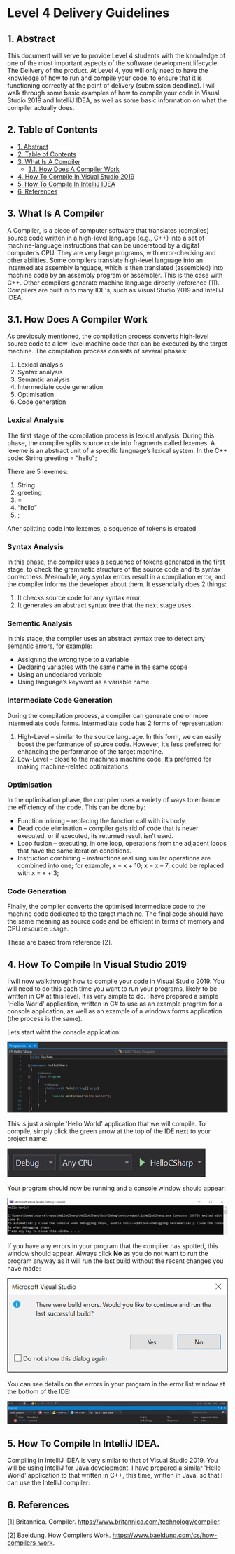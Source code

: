 # Level 4 Delivery Guidelines

## 1. Abstract

This document will serve to provide Level 4 students with the knowledge of one of the most important aspects of the software development lifecycle. The Delivery of the product.
At Level 4, you will only need to have the knowledge of how to run and compile your code, to ensure that it is functioning correctly at the point of delivery (submission deadline).
I will walk through some basic examples of how to compile your code in Visual Studio 2019 and IntelliJ IDEA, as well as some basic information on what the compiler actually does.

## 2. Table of Contents

- [1. Abstract](#1-abstract)
- [2. Table of Contents](#2-table-of-contents)
- [3. What Is A Compiler](#3-what-is-a-compiler)
  - [3.1. How Does A Compiler Work](#31-how-does-a-compiler-work)
- [4. How To Compile In Visual Studio 2019](#4-how-to-compile-in-visual-studio-2019)
- [5. How To Compile In IntelliJ IDEA](#5-how-to-compile-in-intellij-idea) 
- [6. References](#6-references)
  
## 3. What Is A Compiler

A Compiler, is a piece of computer software that translates (compiles) source code written in a high-level language (e.g., C++) into a set of machine-language instructions that can be understood by a digital computer’s CPU. 
They are very large programs, with error-checking and other abilities. Some compilers translate high-level language into an intermediate assembly language, which is then translated (assembled) into machine code by an assembly program or assembler. This is the case with C++. Other compilers generate machine language directly
(reference [1]). Compilers are built in to many IDE's, such as Visual Studio 2019 and IntelliJ IDEA. 

## 3.1. How Does A Compiler Work

As previosuly mentioned, the compilation process converts high-level source code to a low-level machine code that can be executed by the target machine.
The compilation process consists of several phases:

1. Lexical analysis
2. Syntax analysis
3. Semantic analysis
4. Intermediate code generation
5. Optimisation
6. Code generation

### Lexical Analysis

The first stage of the compilation process is lexical analysis. During this phase, the compiler splits source code into fragments called lexemes. A lexeme is an abstract unit of a specific language’s lexical system. In the C++ code:
String greeting = "hello";

There are 5 lexemes:

1. String
2. greeting
3. =
4. “hello”
5. ;

After splitting code into lexemes, a sequence of tokens is created.

### Syntax Analysis

In this phase, the compiler uses a sequence of tokens generated in the first stage, to check the grammatic structure of the source code and its syntax correctness. Meanwhile, any syntax errors result in a compilation error, and the compiler informs the developer about them. It essencially does 2 things:

1. It checks source code for any syntax error.
2. It generates an abstract syntax tree that the next stage uses.

### Sementic Analysis

In this stage, the compiler uses an abstract syntax tree to detect any semantic errors, for example:

* Assigning the wrong type to a variable
* Declaring variables with the same name in the same scope
* Using an undeclared variable
* Using language’s keyword as a variable name

### Intermediate Code Generation

During the compilation process, a compiler can generate one or more intermediate code forms.
Intermediate code has 2 forms of representation:

1. High-Level – similar to the source language. In this form, we can easily boost the performance of source code. However, it’s less preferred for enhancing the performance of the target machine.
2. Low-Level – close to the machine’s machine code. It’s preferred for making machine-related optimizations.

### Optimisation

In the optimisation phase, the compiler uses a variety of ways to enhance the efficiency of the code. This can be done by:

* Function inlining – replacing the function call with its body.
* Dead code elimination – compiler gets rid of code that is never executed, or if executed, its returned result isn’t used.
* Loop fusion – executing, in one loop, operations from the adjacent loops that have the same iteration conditions.
* Instruction combining – instructions realising similar operations are combined into one; for example, x = x + 10; x = x – 7; could be replaced with x = x + 3;

### Code Generation

Finally, the compiler converts the optimised intermediate code to the machine code dedicated to the target machine. The final code should have the same meaning as source code and be efficient in terms of memory and CPU resource usage.

These are based from reference [2].

## 4. How To Compile In Visual Studio 2019

I will now walkthrough how to compile your code in Visual Studio 2019. You will need to do this each time you want to run your programs, likely to be written in C# at this level. It is very simple to do.
I have prepared a simple 'Hello World' application, written in C# to use as an example program for a console application, as well as an example of a windows forms application (the process is the same).

Lets start witht the console application:

![Simple hello world console application](/deployment-delivery/images/c_sharp_console_app.PNG)

This is just a simple 'Hello World' application that we will compile. To compile, simply click the green arrow at the top of the IDE next to your project name:


![Compile hello world console application](/deployment-delivery/images/compile_c_sharp.PNG)

Your program should now be running and a console window should appear:

![Compiled hello world console application](/deployment-delivery/images/compiled_c_sharp.PNG)

If you have any errors in your program that the compiler has spotted, this window should appear. Always click **No** as you do not want to run the program anyway as it will run the last build without the recent changes you have made: 

![Build errors in project](/deployment-delivery/images/build_errors.PNG)

You can see details on the errors in your program in the error list window at the bottom of the IDE:

![Viewing errors](/deployment-delivery/images/error_list.PNG)

## 5. How To Compile In IntelliJ IDEA.

Compiling in IntelliJ IDEA is very similar to that of Visual Studio 2019. You will be using IntelliJ for Java development.
I have prepared a similar 'Hello World' application to that written in C++, this time, written in Java, so that I can use the IntelliJ compiler:

## 6. References 

[1] Britannica. Compiler. <https://www.britannica.com/technology/compiler>.

[2] Baeldung. How Compilers Work. <https://www.baeldung.com/cs/how-compilers-work>.
